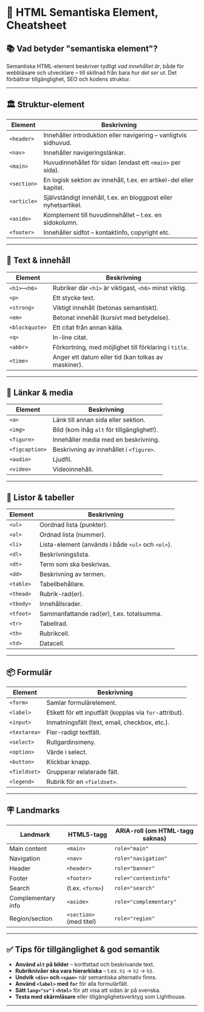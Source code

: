 # 🧠 HTML Semantiska Element, Cheatsheet

## 📚 Vad betyder "semantiska element"?
Semantiska HTML-element beskriver tydligt *vad innehållet är*, både för webbläsare och utvecklare – till skillnad från bara *hur det ser ut*. Det förbättrar tillgänglighet, SEO och kodens struktur.

---

## 🏛️ Struktur-element

| Element | Beskrivning |
|--------|-------------|
| `<header>`   | Innehåller introduktion eller navigering – vanligtvis sidhuvud. |
| `<nav>`      | Innehåller navigeringslänkar. |
| `<main>`     | Huvudinnehållet för sidan (endast ett `<main>` per sida). |
| `<section>`  | En logisk sektion av innehåll, t.ex. en artikel-del eller kapitel. |
| `<article>`  | Självständigt innehåll, t.ex. en bloggpost eller nyhetsartikel. |
| `<aside>`    | Komplement till huvudinnehållet – t.ex. en sidokolumn. |
| `<footer>`   | Innehåller sidfot – kontaktinfo, copyright etc. |

---

## 📝 Text & innehåll

| Element | Beskrivning |
|---------|-------------|
| `<h1>`–`<h6>` | Rubriker där `<h1>` är viktigast, `<h6>` minst viktig. |
| `<p>`         | Ett stycke text. |
| `<strong>`    | Viktigt innehåll (betonas semantiskt). |
| `<em>`        | Betonat innehåll (kursivt med betydelse). |
| `<blockquote>`| Ett citat från annan källa. |
| `<q>`         | In-line citat. |
| `<abbr>`      | Förkortning, med möjlighet till förklaring i `title`. |
| `<time>`      | Anger ett datum eller tid (kan tolkas av maskiner). |

---

## 🔗 Länkar & media

| Element | Beskrivning |
|---------|-------------|
| `<a>`           | Länk till annan sida eller sektion. |
| `<img>`         | Bild (kom ihåg `alt` för tillgänglighet!). |
| `<figure>`      | Innehåller media med en beskrivning. |
| `<figcaption>`  | Beskrivning av innehållet i `<figure>`. |
| `<audio>`       | Ljudfil. |
| `<video>`       | Videoinnehåll. |

---

## 🧾 Listor & tabeller

| Element | Beskrivning |
|---------|-------------|
| `<ul>`          | Oordnad lista (punkter). |
| `<ol>`          | Ordnad lista (nummer). |
| `<li>`          | Lista-element (används i både `<ul>` och `<ol>`). |
| `<dl>`          | Beskrivningslista. |
| `<dt>`          | Term som ska beskrivas. |
| `<dd>`          | Beskrivning av termen. |
| `<table>`       | Tabellbehållare. |
| `<thead>`       | Rubrik-rad(er). |
| `<tbody>`       | Innehållsrader. |
| `<tfoot>`       | Sammanfattande rad(er), t.ex. totalsumma. |
| `<tr>`          | Tabellrad. |
| `<th>`          | Rubrikcell. |
| `<td>`          | Datacell. |

---

## 📦 Formulär

| Element | Beskrivning |
|---------|-------------|
| `<form>`       | Samlar formulärelement. |
| `<label>`      | Etikett för ett inputfält (kopplas via `for`-attribut). |
| `<input>`      | Inmatningsfält (text, email, checkbox, etc.). |
| `<textarea>`   | Fler-radigt textfält. |
| `<select>`     | Rullgardinsmeny. |
| `<option>`     | Värde i select. |
| `<button>`     | Klickbar knapp. |
| `<fieldset>`   | Grupperar relaterade fält. |
| `<legend>`     | Rubrik för en `<fieldset>`. |

---

## 🪧 Landmarks

| **Landmark**       | **HTML5-tagg**          | **ARIA-roll (om HTML-tagg saknas)** |
| ------------------ | ----------------------- | ----------------------------------- |
| Main content       | `<main>`                | `role="main"`                       |
| Navigation         | `<nav>`                 | `role="navigation"`                 |
| Header             | `<header>`              | `role="banner"`                     |
| Footer             | `<footer>`              | `role="contentinfo"`                |
| Search             | (t.ex. `<form>`)        | `role="search"`                     |
| Complementary info | `<aside>`               | `role="complementary"`              |
| Region/section     | `<section>` (med titel) | `role="region"`                     |

---

## ✅ Tips för tillgänglighet & god semantik
- **Använd `alt` på bilder** – kortfattad och beskrivande text.
- **Rubriknivåer ska vara hierarkiska** – t.ex. `h1` → `h2` → `h3`.
- **Undvik `<div>` och `<span>`** när semantiska alternativ finns.
- **Använd `<label>` med `for`** för alla formulärfält.
- **Sätt `lang="sv"` i `<html>`** för att visa att sidan är på svenska.
- **Testa med skärmläsare** eller tillgänglighetsverktyg som Lighthouse.

---

